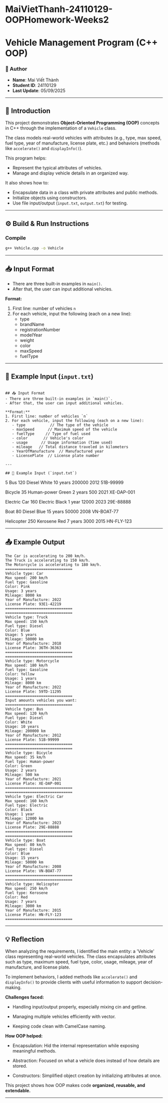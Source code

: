 # MaiVietThanh-24110129-OOPHomework-Weeks2
# Vehicle Management Program (C++ OOP)

### 👤 Author
- **Name**: Mai Viết Thành
- **Student ID**: 24110129
- **Last Update**: 05/09/2025

---

## 📌 Introduction
This project demonstrates **Object-Oriented Programming (OOP)** concepts in C++ through the implementation of a `Vehicle` class.  

The class models real-world vehicles with attributes (e.g., type, max speed, fuel type, year of manufacture, license plate, etc.) and behaviors (methods like `accelerate()` and `displayInfo()`).  

This program helps:
- Represent the typical attributes of vehicles.  
- Manage and display vehicle details in an organized way.  

It also shows how to:
- Encapsulate data in a class with private attributes and public methods.  
- Initialize objects using constructors.  
- Use file input/output (`input.txt`, `output.txt`) for testing.  

---

## ⚙️ Build & Run Instructions

### Compile
```bash
g++ Vehicle.cpp -o Vehicle
```

---

## 📥 Input Format
- There are three built-in examples in `main()`.  
- After that, the user can input additional vehicles.  

**Format:**
1. First line: number of vehicles `n`  
2. For each vehicle, input the following (each on a new line):  
   - type  
   - brandName  
   - registrationNumber  
   - modelYear  
   - weight  
   - color  
   - maxSpeed  
   - fuelType  

---

## 📝 Example Input (`input.txt`)
```

## 📥 Input Format
- There are three built-in examples in `main()`.  
- After that, the user can input additional vehicles.  

**Format:**
1. First line: number of vehicles `n`  
2. For each vehicle, input the following (each on a new line):  
   - type           // The type of the vehicle
   - maxSpeed      // Maximum speed of the vehicle
   - fuelType     // Type of fuel used
   - color       // Vehicle's color
   - usage      // Usage information (Time used)
   - mileage   // Total distance traveled in kilometers
   - YearOfManufacture  // Manufactured year
   - LicensePlate  // License plate number

---

## 📝 Example Input (`input.txt`)
```
5
Bus
120
Diesel
White
10 years
200000
2012
51B-99999

Bicycle
35
Human-power
Green
2 years
500
2021
XE-DAP-001

Electric Car
160
Electric
Black
1 year
12000
2023
29E-88888

Boat
80
Diesel
Blue
15 years
50000
2008
VN-BOAT-77

Helicopter
250
Kerosene
Red
7 years
3000
2015
HN-FLY-123

---

## 📤 Example Output
```
The Car is accelerating to 200 km/h.
The Truck is accelerating to 150 km/h.
The Motorcycle is accelerating to 180 km/h.
==============================
Vehicle type: Car
Max speed: 200 km/h
Fuel type: Gasoline
Color: Pink
Usage: 3 years
Mileage: 8000 km
Year of Manufacture: 2022
License Plate: 93E1-42219
==============================
==============================
Vehicle type: Truck
Max speed: 150 km/h
Fuel type: Diesel
Color: Blue
Usage: 5 years
Mileage: 50000 km
Year of Manufacture: 2018
License Plate: 36TH-36363
==============================
==============================
Vehicle type: Motorcycle
Max speed: 180 km/h
Fuel type: Gasoline
Color: Yellow
Usage: 1 years
Mileage: 8000 km
Year of Manufacture: 2022
License Plate: 59TD-11295
==============================
Input amounts vehicles you want: 
==============================
Vehicle type: Bus
Max speed: 120 km/h
Fuel type: Diesel
Color: White
Usage: 10 years
Mileage: 200000 km
Year of Manufacture: 2012
License Plate: 51B-99999
==============================
==============================
Vehicle type: Bicycle
Max speed: 35 km/h
Fuel type: Human-power
Color: Green
Usage: 2 years
Mileage: 500 km
Year of Manufacture: 2021
License Plate: XE-DAP-001
==============================
==============================
Vehicle type: Electric Car
Max speed: 160 km/h
Fuel type: Electric
Color: Black
Usage: 1 year
Mileage: 12000 km
Year of Manufacture: 2023
License Plate: 29E-88888
==============================
==============================
Vehicle type: Boat
Max speed: 80 km/h
Fuel type: Diesel
Color: Blue
Usage: 15 years
Mileage: 50000 km
Year of Manufacture: 2008
License Plate: VN-BOAT-77
==============================
==============================
Vehicle type: Helicopter
Max speed: 250 km/h
Fuel type: Kerosene
Color: Red
Usage: 7 years
Mileage: 3000 km
Year of Manufacture: 2015
License Plate: HN-FLY-123
==============================
```

---

## 💡 Reflection
When analyzing the requirements, I identified the main entity: a 'Vehicle' class representing real-world vehicles. The class encapsulates attributes such as type, maximum speed, fuel type, color, usage, mileage, year of manufacture, and license plate.

To implement behaviors, I added methods like `accelerate()` and `displayInfo()` to provide clients with useful information to support decision-making. 

**Challenges faced:**

- Handling input/output properly, especially mixing cin and getline.

- Managing multiple vehicles efficiently with vector<Vehicle>.

- Keeping code clean with CamelCase naming.

**How OOP helped:**

- Encapsulation: Hid the internal representation while exposing meaningful methods.

- Abstraction: Focused on what a vehicle does instead of how details are stored.

- Constructors: Simplified object creation by initializing attributes at once.

This project shows how OOP makes code **organized, reusable, and extendable.**

---
